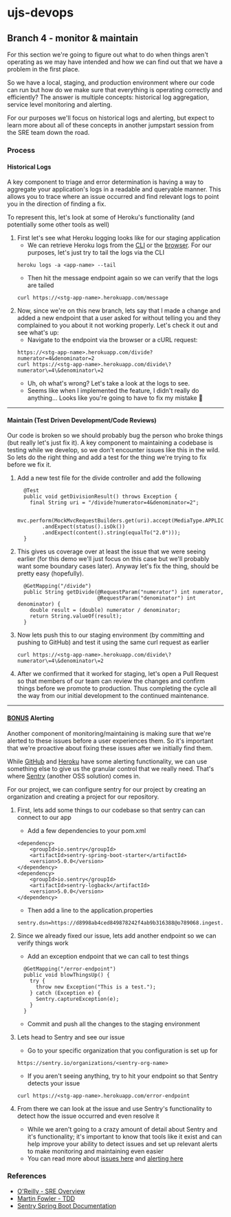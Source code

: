 # ujs-devops

## Branch 4 - monitor & maintain
For this section we're going to figure out what to do when things aren't operating as we may have intended and how we can
find out that we have a problem in the first place.

So we have a local, staging, and production environment where our code can run but how do we make sure that everything is
operating correctly and efficiently? The answer is multiple concepts: historical log aggregation, service level monitoring and
alerting.

For our purposes we'll focus on historical logs and alerting, but expect to learn more about all of these concepts in
another jumpstart session from the SRE team down the road.

### Process

#### Historical Logs

A key component to triage and error determination is having a way to aggregate your application's logs in a readable
and queryable manner. This allows you to trace where an issue occurred and find relevant logs to point you in the
direction of finding a fix.

To represent this, let's look at some of Heroku's functionality (and potentially some other tools as well)

1. First let's see what Heroku logging looks like for our staging application
   - We can retrieve Heroku logs from the [CLI](https://devcenter.heroku.com/articles/logging#log-retrieval-via-cli-view-logs)
   or the [browser](https://devcenter.heroku.com/articles/logging#build-logs). For our purposes, let's just try to tail
   the logs via the CLI
   ```
   heroku logs -a <app-name> --tail
   ```
   - Then hit the message endpoint again so we can verify that the logs are tailed
   ```
   curl https://<stg-app-name>.herokuapp.com/message
   ```
1. Now, since we're on this new branch, lets say that I made a change and added a new endpoint that a user asked for
without telling you and they complained to you about it not working properly. Let's check it out and see what's up:
    - Navigate to the endpoint via the browser or a cURL request:
    ```
    https://<stg-app-name>.herokuapp.com/divide?numerator=4&denominator=2
    curl https://<stg-app-name>.herokuapp.com/divide\?numerator\=4\&denominator\=2
    ```
    - Uh, oh what's wrong? Let's take a look at the logs to see.
    - Seems like when I implemented the feature, I didn't really do anything... Looks like you're going to have to fix my
    mistake 😬
 
 ---

#### Maintain (Test Driven Development/Code Reviews)

Our code is broken so we should probably bug the person who broke things (but really let's just fix it). A key
component to maintaining a codebase is testing while we develop, so we don't encounter issues like this in the wild. So
lets do the right thing and add a test for the thing we're trying to fix before we fix it.


1. Add a new test file for the divide controller and add the following
    ```
      @Test
      public void getDivisionResult() throws Exception {
        final String uri = "/divide?numerator=4&denominator=2";

        mvc.perform(MockMvcRequestBuilders.get(uri).accept(MediaType.APPLICATION_JSON))
            .andExpect(status().isOk())
            .andExpect(content().string(equalTo("2.0")));
      }
    ```

1. This gives us coverage over at least the issue that we were seeing earlier (for this demo we'll just focus on this
case but we'll probably want some boundary cases later). Anyway let's fix the thing, should be pretty easy (hopefully).
    ```
      @GetMapping("/divide")
      public String getDivide(@RequestParam("numerator") int numerator,
                              @RequestParam("denominator") int denominator) {
        double result = (double) numerator / denominator;
        return String.valueOf(result);
      }
    ```

1. Now lets push this to our staging environment (by committing and pushing to GitHub) and test it using the same curl
request as earlier
    ```
    curl https://<stg-app-name>.herokuapp.com/divide\?numerator\=4\&denominator\=2
    ```

1. After we confirmed that it worked for staging, let's open a Pull Request so that members of our team can review the
changes and confirm things before we promote to production. Thus completing the cycle all the way from our initial
development to the continued maintenance.

---

#### <ins>**BONUS**</ins> Alerting

Another component of monitoring/maintaining is making sure that we're alerted to these issues before a user experiences
them. So it's important that we're proactive about fixing these issues after we initially find them.

While [GitHub](https://github.com/settings/notifications) and
[Heroku](https://devcenter.heroku.com/articles/metrics#threshold-alerting) have some alerting functionality,
we can use something else to give us the granular control that we really need. That's where [Sentry](https://docs.sentry.io/)
(another OSS solution) comes in.


For our project, we can configure sentry for our project by creating an organization and creating a project for our
repository.

1. First, lets add some things to our codebase so that sentry can can connect to our app
    - Add a few dependencies to your pom.xml
    ```
    <dependency>
        <groupId>io.sentry</groupId>
        <artifactId>sentry-spring-boot-starter</artifactId>
        <version>5.0.0</version>
    </dependency>
    <dependency>
        <groupId>io.sentry</groupId>
        <artifactId>sentry-logback</artifactId>
        <version>5.0.0</version>
    </dependency>
    ```
    - Then add a line to the application.properties
    ```
    sentry.dsn=https://d8998ab4ced849878242f4ab9b316388@o789068.ingest.sentry.io/5799950
    ```

1. Since we already fixed our issue, lets add another endpoint so we can verify things work
    - Add an exception endpoint that we can call to test things
    ```
      @GetMapping("/error-endpoint")
      public void blowThingsUp() {
        try {
          throw new Exception("This is a test.");
        } catch (Exception e) {
          Sentry.captureException(e);
        }
      }
    ```
    - Commit and push all the changes to the staging environment

1. Lets head to Sentry and see our issue
    - Go to your specific organization that you configuration is set up for
    ```
    https://sentry.io/organizations/<sentry-org-name>
    ```
    - If you aren't seeing anything, try to hit your endpoint so that Sentry detects your issue
    ```
    curl https://<stg-app-name>.herokuapp.com/error-endpoint
    ```

1. From there we can look at the issue and use Sentry's functionality to detect how the issue occurred and even resolve it
    - While we aren't going to a crazy amount of detail about Sentry and it's functionality; it's important to know that
    tools like it exist and can help improve your ability to detect issues and set up relevant alerts to make monitoring
    and maintaining even easier
    - You can read more about [issues here](https://docs.sentry.io/product/issues/) and
    [alerting here](https://docs.sentry.io/product/alerts-notifications/)


### References

- [O'Reilly - SRE Overview](https://www.oreilly.com/content/site-reliability-engineering-sre-a-simple-overview/)
- [Martin Fowler - TDD](https://martinfowler.com/bliki/TestDrivenDevelopment.html)
- [Sentry Spring Boot Documentation](https://docs.sentry.io/platforms/java/guides/spring-boot/)

